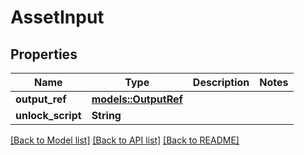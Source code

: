# AssetInput

## Properties

Name | Type | Description | Notes
------------ | ------------- | ------------- | -------------
**output_ref** | [**models::OutputRef**](OutputRef.md) |  | 
**unlock_script** | **String** |  | 

[[Back to Model list]](../README.md#documentation-for-models) [[Back to API list]](../README.md#documentation-for-api-endpoints) [[Back to README]](../README.md)


